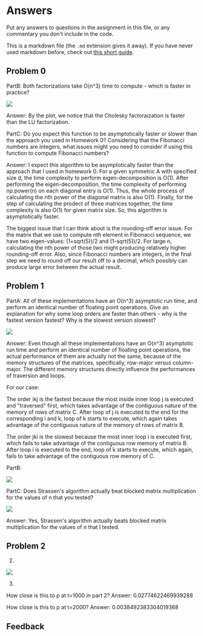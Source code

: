 # Answers

Put any answers to questions in the assignment in this file, or any commentary you don't include in the code.

This is a markdown file (the `.md` extension gives it away). If you have never used markdown before, check out [this short guide](https://guides.github.com/features/mastering-markdown/).

## Problem 0

PartB: Both factorizations take O(n^3) time to compute - which is faster in practice?

![](/images/Figure_1.png)

Answer: 
By the plot, we notice that the Cholesky factoraization is faster than the LU factorization.

PartC: Do you expect this function to be asymptotically faster or slower than the approach you used in Homework 0? Considering that the Fibonacci numbers are integers, what issues might you need to consider if using this function to compute Fibonacci numbers?

Answer: 
I expect this algorithm to be asymptotically faster than the approach that I used in homework 0. For a given symmetric A with specified size d, the time complexity to perform eigen-decomposition is O(1). After performing the eigen-decomposition, the time complexity of performing np.power(n) on each diagonal entry is O(1). Thus, the whole process of calculating the nth power of the diagonal matrix is also O(1). Finally, for the step of calculating the prodect of three matrices together, the time complexity is also O(1) for given matrix size. So, this algorithm is asymptotically faster. 

The biggest issue that I can think about is the rounding-off error issue. For the matrix that we use to compute nth element in Fibonacci sequence, we have two eigen-values: (1+sqrt(5))/2 and (1-sqrt(5))/2. For large n, calculating the nth power of those two might producing relatively higher rounding-off error. Also, since Fibonacci numbers are integers, in the final step we need to round off our result off to a decimal, which possibly can produce large error between the actual result. 


## Problem 1

PartA: All of these implementations have an O(n^3) asymptotic run time, and perform an identical number of floating point operations. Give an explanation for why some loop orders are faster than others - why is the fastest version fastest? Why is the slowest version slowest?

![](/images/Figure_2.png)

Answer: Even though all these implementations have an O(n^3) asymptotic run time and perform an identical number of floating point operations, the actual performance of them are actually not the same, because of the memory structures of the matrices, specifically, row-major versus column-major. The different memory structures directly influence the performances of traversion and loops.

For our case: 

The order ikj is the fastest because the most inside inner loop j is executed and "traversed" first, which takes advantage of the contiguous nature of the memory of rows of matrix C. After loop of j is executed to the end for the corresponding i and k, loop of k starts to execute, which again takes advantage of the contiguous nature of the memory of rows of matrix B. 

The order jki is the slowest because the most inner loop i is executed first, which fails to take advantage of the contiguous row memory of matrix B. After loop i is executed to the end, loop of k starts to execute, which again, fails to take advantage of the contiguous row memory of C.

PartB: 

![](/images/Figure_3.png)

PartC: Does Strassen's algorithm actually beat blocked matrix multiplication for the values of n that you tested?

![](/images/Figure_4.png)

Answer: Yes, Strassen's algorithm actually beats blocked matrix multiplication for the values of n that I tested.


## Problem 2

2.
![](/images/Markov.png)

3.
How close is this to p at t=1000 in part 2?
Answer: 0.02774622469939288

How close is this to p at t=2000?
Answer: 0.0038492383304019368

## Feedback
